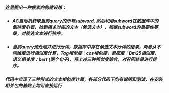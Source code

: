 ##### 这里提出一种搜索的构建设想：
+ ##### AC自动机获取当前query的所有subword, 然后利用subword在数据库中的倒排索引表，找到相关对应的文本（候选文本），根据subword的重要性等级，对候选文本进行排序。
+ ##### 当前query预处理并进行分词，数据库中存在候选文本分词的结果，两者从不同维度进行相似度计算，Tag相似度：cos相似度，紧密度：Bm25相似度，语义相关度：bert (两个句子)，将上述三种相似度综合，对召回结果进行排序。
##### 代码中实现了三种形式的文本相似度计算，各部分代码下均有说明和测试，在安装相关包的基础上均可直接运行
